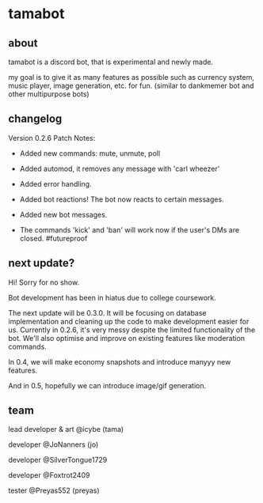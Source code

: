 # tamabot

<h2> about </h2>
tamabot is a discord bot, that is experimental and newly made.

my goal is to give it as many features as possible such as currency system, music player, image generation, etc. for fun.
(similar to dankmemer bot and other multipurpose bots)

<h2> changelog </h2>
Version 0.2.6 Patch Notes:

- Added new commands: mute, unmute, poll

- Added automod, it removes any message with 'carl wheezer'

- Added error handling.

- Added bot reactions! The bot now reacts to certain messages.

- Added new bot messages.

- The commands 'kick' and 'ban' will work now if the user's DMs are closed. #futureproof


<h2> next update? </h2>
Hi! Sorry for no show.

Bot development has been in hiatus due to college coursework.

The next update will be 0.3.0. It will be focusing on database implementation and cleaning up the code to make development easier for us.
Currently in 0.2.6, it's very messy despite the limited functionality of the bot.
We'll also optimise and improve on existing features like moderation commands.

In 0.4, we will make economy snapshots and introduce manyyy new features.

And in 0.5, hopefully we can introduce image/gif generation.


<h2> team </h2>
lead developer & art @icybe (tama)

developer @JoNanners (jo)

developer @SilverTongue1729

developer @Foxtrot2409

tester @Preyas552 (preyas)  
